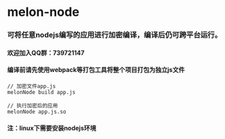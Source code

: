 # melon-node

### 可将任意nodejs编写的应用进行加密编译，编译后仍可跨平台运行。
#### 欢迎加入QQ群：739721147
#### 编译前请先使用webpack等打包工具将整个项目打包为独立js文件
```
// 加密文件app.js
melonNode build app.js

// 执行加密后的应用
melonNode app.js.so
```
#### 注：linux下需要安装nodejs环境
